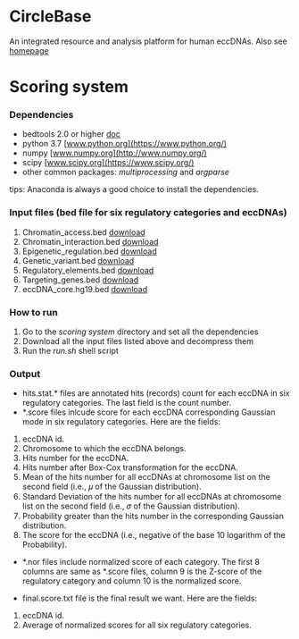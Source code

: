 # CircleBase
An integrated resource and analysis platform for human eccDNAs. Also see [homepage](http://circlebase.maolab.org/)


# Scoring system
### Dependencies
- bedtools 2.0 or higher [doc](http://bedtools.readthedocs.io/)
- python 3.7 [www.python.org](https://www.python.org/)
- numpy [www.numpy.org](http://www.numpy.org/)
- scipy [www.scipy.org](https://www.scipy.org/)
- other common packages: *multiprocessing* and *argparse*

tips: Anaconda is always a good choice to install the dependencies.

### Input files (bed file for six regulatory categories and eccDNAs)
1. Chromatin_access.bed [download](http://159.226.67.237/sun/oncobase/assets/data/download/Chromatin_access.bed.gz)
2. Chromatin_interaction.bed [download](http://159.226.67.237/sun/oncobase/assets/data/download/Chromatin_interaction.bed.gz)
3. Epigenetic_regulation.bed [download](http://159.226.67.237/sun/oncobase/assets/data/download/Epigenetic_regulation.bed.gz)
4. Genetic_variant.bed [download](http://159.226.67.237/sun/oncobase/assets/data/download/Genetic_variant.bed.gz)
5. Regulatory_elements.bed [download](http://159.226.67.237/sun/oncobase/assets/data/download/Regulatory_elements.bed.gz)
6. Targeting_genes.bed [download](http://159.226.67.237/sun/oncobase/assets/data/download/Targeting_genes.bed.gz)
7. eccDNA_core.hg19.bed [download](http://159.226.67.237/sun/oncobase/assets/data/download/eccDNA_core.hg19.bed.gz)

### How to run
1. Go to the *scoring system* directory and set all the dependencies
2. Download all the input files listed above and decompress them
3. Run the *run.sh* shell script

### Output
- hits.stat.* files are annotated hits (records) count for each eccDNA in six regulatory categories. The last field is the count number.
- *.score files inlcude score for each eccDNA corresponding Gaussian mode in six regulatory categories. Here are the fields:
1. eccDNA id.
2. Chromosome to which the eccDNA belongs.
3. Hits number for the eccDNA.
4. Hits number after Box-Cox transformation for the eccDNA.
5. Mean of the hits number for all eccDNAs at chromosome list on the second field (i.e., 𝜇 of the Gaussian distribution).
6. Standard Deviation of the hits number for all eccDNAs at chromosome list on the second field (i.e., 𝜎 of the Gaussian distribution).
7. Probability greater than the hits number in the corresponding Gaussian  distribution.
8. The score for the eccDNA (i.e., negative of the base 10 logarithm of the Probability).
- *.nor files include normalized score of each category. The first 8 columns are same as *.score files, column 9 is the Z-score of the regulatory category and column 10 is the normalized score.
 
- final.score.txt file is the final result we want. Here are the fields:
1. eccDNA id.
2. Average of normalized scores for all six regulatory categories.

